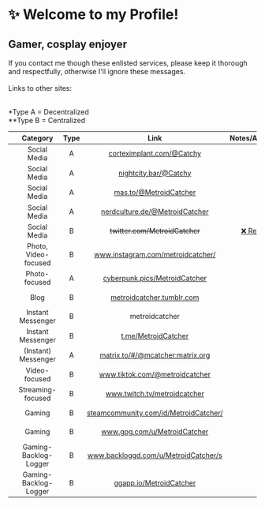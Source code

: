 # ✨ Welcome to my Profile!

## Gamer, cosplay enjoyer
If you contact me though these enlisted services, please keep it thorough and respectfully, otherwise I'll ignore these messages.<br><br>
Links to other sites:<br><br>

*Type A = Decentralized<br>
**Type ️B = Centralized

| | Category | Type | Link | Notes/Availability |
| :-: | :-: | :-: | :-: | :-: |
| <img src="https://raw.githubusercontent.com/MetroidCatcher/about-me/main/assets/mastodon_50px.png" alt="Mastodon" title="Mastodon" height="30"> | Social Media | A | <a href="https://corteximplant.com/@Catchy" rel="me" target="_blank">corteximplant.com/@Catchy<a> | ✔️ |
| <img src="https://raw.githubusercontent.com/MetroidCatcher/about-me/main/assets/mastodon_50px.png" alt="Mastodon" title="Mastodon" height="30"> | Social Media | A | <a href="https://nightcity.bar/@Catchy" rel="me" target="_blank">nightcity.bar/@Catchy<a> | ✔️ |
| <img src="https://raw.githubusercontent.com/MetroidCatcher/about-me/main/assets/mastodon_50px.png" alt="Mastodon" title="Mastodon" height="30"> | Social Media | A | <a href="https://mas.to/@MetroidCatcher" rel="me" target="_blank">mas.to/@MetroidCatcher<a> | ✔️ |
| <img src="https://raw.githubusercontent.com/MetroidCatcher/about-me/main/assets/mastodon_50px.png" alt="Mastodon" title="Mastodon" height="30"> | Social Media | A | <a href="https://nerdculture.de/@MetroidCatcher" rel="me" target="_blank">nerdculture.de/@MetroidCatcher<a> | ✔️ |
| <img src="https://raw.githubusercontent.com/MetroidCatcher/about-me/main/assets/twitter_50px.png" alt="Twitter" title="Twitter" height="30"> | Social Media | B | ~~twitter.com/MetroidCatcher~~ | <a href="https://github.com/MetroidCatcher/about-me/blob/main/twitter.md">❌ Read this<a>
| <img src="https://raw.githubusercontent.com/MetroidCatcher/about-me/main/assets/ig_photo_50px.png" alt="Instagram" title="Instagram" height="30"> | Photo, Video-focused | B | <a href="https://www.instagram.com/metroidcatcher/" rel="nofollow" target="_blank">www.instagram.com/metroidcatcher/<a> | ✔️ |
| <img src="https://raw.githubusercontent.com/MetroidCatcher/about-me/main/assets/camera_logo_50px.png" alt="Pixfed" title="Pixfed" height="30"> | Photo-focused | A | <a href="https://cyberpunk.pics/MetroidCatcher" rel="nofollow" target="_blank">cyberpunk.pics/MetroidCatcher<a> | ✔️ |
| <img src="https://raw.githubusercontent.com/MetroidCatcher/about-me/main/assets/tumblr_50px.png" alt="Tumblr" title="Tumblr" height="30"> | Blog | B | <a href="https://metroidcatcher.tumblr.com/" rel="nofollow" target="_blank">metroidcatcher.tumblr.com<a> | ✔️ |
| <img src="https://raw.githubusercontent.com/MetroidCatcher/about-me/main/assets/discord_50px.png" alt="Discord" title="Discord" height="30"> | Instant Messenger | B | metroidcatcher | ✔️ |
| <img src="https://raw.githubusercontent.com/MetroidCatcher/about-me/main/assets/telegram_50px.png" alt="Telegram" title="Telegram" height="30"> | Instant Messenger | B | <a href="https://t.me/MetroidCatcher" rel="nofollow" target="_blank">t.me/MetroidCatcher<a> | ✔️ |
| <img src="https://raw.githubusercontent.com/MetroidCatcher/about-me/main/assets/matrix-org_50px.png" alt="Matrix" title="Matrix" height="30"> | (Instant) Messenger | A | <a href="https://matrix.to/#/@mcatcher:matrix.org" rel="nofollow" target="_blank">matrix.to/#/@mcatcher:matrix.org<a> | ✔️ |
| <img src="https://raw.githubusercontent.com/MetroidCatcher/about-me/main/assets/tiktok_50px.png" alt="TikTok" title="TikTok" height="30"> | Video-focused | B | <a href="https://www.tiktok.com/@metroidcatcher" rel="nofollow" target="_blank">www.tiktok.com/@metroidcatcher<a> | ✔️ |
| <img src="https://raw.githubusercontent.com/MetroidCatcher/about-me/main/assets/twitch_50px.png" alt="Twitch" title="Twitch" height="30"> | Streaming-focused | B | <a href="https://www.twitch.tv/metroidcatcher" rel="nofollow" target="_blank">www.twitch.tv/metroidcatcher<a> | ✔️ |
| <img src="https://raw.githubusercontent.com/MetroidCatcher/about-me/main/assets/steam_icon.png" alt="Steam" title="Steam" height="30"> | Gaming | B | <a href="https://steamcommunity.com/id/MetroidCatcher/" rel="nofollow" target="_blank">steamcommunity.com/id/MetroidCatcher/<a> | ✔️ |
| <img src="https://raw.githubusercontent.com/MetroidCatcher/about-me/main/assets/gog_com_icon.png" alt="GOG.com" title="GOG.com" height="30"> | Gaming | B | <a href="https://www.gog.com/u/MetroidCatcher" rel="nofollow" target="_blank">www.gog.com/u/MetroidCatcher<a> | ✔️ |
| <img src="https://raw.githubusercontent.com/MetroidCatcher/about-me/main/assets/controller_50px.png" alt="Backloggd" title="Backloggd" height="30"> | Gaming-Backlog-Logger | B | <a href="https://www.backloggd.com/u/MetroidCatcher/" rel="nofollow" target="_blank">www.backloggd.com/u/MetroidCatcher/s<a> | ✔️ |
| <img src="https://raw.githubusercontent.com/MetroidCatcher/about-me/main/assets/controller_50px.png" alt="GGapp.io" title="GGapp.io" height="30"> | Gaming-Backlog-Logger | B | <a href="https://ggapp.io/MetroidCatcher" rel="nofollow" target="_blank">ggapp.io/MetroidCatcher<a> | ✔️ |
